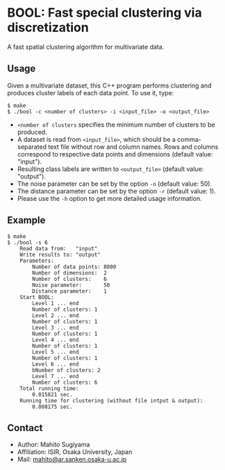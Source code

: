 BOOL: Fast special clustering via discretization
================================================

A fast spatial clustering algorithm for multivariate data.

Usage
-----

Given a multivariate dataset, this C++ program performs clustering and produces cluster labels of each data point.
To use it, type:

	$ make
	$ ./bool -c <number of clusters> -i <input_file> -o <output_file>

* `<number of clusters` specifies the minimum number of clusters to be produced.
* A dataset is read from `<input_file>`, which should be a comma-separated text file without row and column names. Rows and columns correspond to respective data points and dimensions (default value: "input").
* Resulting class labels are written to `<output_file>` (default value: "output").
* The noise parameter can be set by the option `-n` (default value: 50).
* The distance parameter can be set by the option `-r` (default value: 1).
* Please use the `-h` option to get more detailed usage information.


Example
-------

	$ make
	$ ./bool -s 6
		Read data from:   "input"
		Write results to: "output"
		Parameters:
			Number of data points: 8000
			Number of dimensions:  2
			Number of clusters:    6
			Noise parameter:       50
			Distance parameter:    1
		Start BOOL:
			Level 1 ... end
			Number of clusters: 1
			Level 2 ... end
			Number of clusters: 1
			Level 3 ... end
			Number of clusters: 1
			Level 4 ... end
			Number of clusters: 1
			Level 5 ... end
			Number of clusters: 1
			Level 6 ... end
			bNumber of clusters: 2
			Level 7 ... end
			Number of clusters: 6
		Total running time:
			0.015821 sec.
		Running time for clustering (without file intput & output):
			0.008175 sec.

Contact
-------

* Author: Mahito Sugiyama
* Affiliation: ISIR, Osaka University, Japan
* Mail: mahito@ar.sanken.osaka-u.ac.jp
